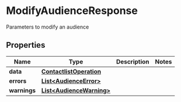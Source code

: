 

# ModifyAudienceResponse

Parameters to modify an audience

## Properties

| Name | Type | Description | Notes |
|------------ | ------------- | ------------- | -------------|
|**data** | [**ContactlistOperation**](ContactlistOperation.md) |  |  |
|**errors** | [**List&lt;AudienceError&gt;**](AudienceError.md) |  |  |
|**warnings** | [**List&lt;AudienceWarning&gt;**](AudienceWarning.md) |  |  |



